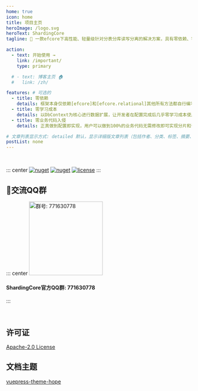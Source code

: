 ```yaml
---
home: true
icon: home
title: 项目主页
heroImage: /logo.svg
heroText: ShardingCore
tagline: 🚀 一款efcore下高性能、轻量级针对分表分库读写分离的解决方案，具有零依赖、零学习成本、零业务代码入侵。

action:
  - text: 开始使用 →
    link: /important/
    type: primary

  # - text: 博客主页 🏠
  #   link: /zh/

features: # 可选的
  - title: 零依赖
    details: 框架本身仅依赖[efcore]和[efcore.relational]其他所有方法都自行编写完全可控100%开源
  - title: 零学习成本
    details: 以DbContext为核心进行数据扩展，让开发者在配置完成后几乎零学习成本使用，完美的happy coding
  - title: 零业务代码入侵
    details: 正真做到配置即实现，用户可以做到100%的业务代码无需修改即可实现分片和读写功能

# 文章列表显示方式: detailed 默认，显示详细版文章列表（包括作者、分类、标签、摘要、分页等）| simple => 显示简约版文章列表（仅标题和日期）| none 不显示文章列表
postList: none
---
```



<br/>
<p align="center">

::: center
  <a href="https://www.nuget.org/packages/ShardingCore" target="_blank"><img src="https://img.shields.io/nuget/v/ShardingCore.svg?style=flat-square" alt="nuget" class="no-zoom"></a>
  <a href="https://www.nuget.org/stats/packages/ShardingCore?groupby=Version" target="_blank"><img src="https://img.shields.io/nuget/dt/ShardingCore.svg?style=flat-square" alt="nuget" class="no-zoom"></a>
  <a href="https://github.com/xuejmnet/sharding-core/blob/main/LICENSE" target="_blank"><img src="https://img.shields.io/badge/license-Apache 2-blue" alt="license" class="no-zoom"></a>
:::
</p>


## 🔔交流QQ群
::: center
<img src="/sharding-core-doc/join-qq-group.jpg" alt="群号: 771630778" class="no-zoom" style="width:200px;">

#### ShardingCore官方QQ群: 771630778
:::


<br/>

## 许可证
[Apache-2.0 License](https://github.com/xuejmnet/sharding-core/blob/main/LICENSE)


## 文档主题
[vuepress-theme-hope](https://vuepress-theme-hope.github.io/)

